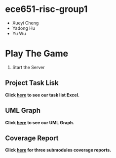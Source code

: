 # ece651-risc-group1

- Xueyi Cheng
- Yadong Hu
- Yu Wu

# Play The Game

1. Start the Server



## Project Task Lisk

**Click [here](https://prodduke-my.sharepoint.com/:x:/r/personal/yh342_duke_edu/Documents/ECE%20651%20Group%201%20Project%20Task%20List.xlsx?d=w18e83f614ba7499d93c805d3011429e5&csf=1&web=1&e=59rJHC) to see our task list Excel.**



## UML Graph

**Click [here](https://drive.google.com/file/d/13v6J-FuXI0Vu6otDA5NVHJfm0nQvAoAf/view?usp=sharing) to see our UML Graph.**

## Coverage Report

**Click [here](https://hugo.pages.oit.duke.edu/ece651-sp23-group1) for three submodules coverage reports.**
